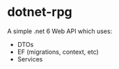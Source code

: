 # dotnet-rpg
A simple .net 6 Web API which uses:
  - DTOs
  - EF (migrations, context, etc)
  - Services
